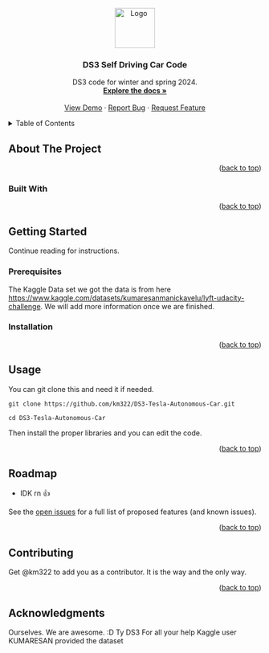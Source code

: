 <div id="top"></div>
<!--
*** Thanks for checking out the Best-README-Template. If you have a suggestion
*** that would make this better, please fork the repo and create a pull request
*** or simply open an issue with the tag "enhancement".
*** Don't forget to give the project a star!
*** Thanks again! Now go create something AMAZING! :D
-->



<!-- PROJECT SHIELDS -->
<!--
*** I'm using markdown "reference style" links for readability.
*** Reference links are enclosed in brackets [ ] instead of parentheses ( ).
*** See the bottom of this document for the declaration of the reference variables
*** for contributors-url, forks-url, etc. This is an optional, concise syntax you may use.
*** https://www.markdownguide.org/basic-syntax/#reference-style-links
-->



<!-- PROJECT LOGO -->
<br />
<div align="center">
  <a href="https://github.com/km322/DS3-Tesla-Autonomous-Car">
    <img src="https://www.ds3ucsd.com/images/logos/logo-dark.png" alt="Logo" width="80" height="80">
  </a>

<h3 align="center">DS3 Self Driving Car Code</h3>

  <p align="center">
    DS3 code for winter and spring 2024. 
    <br />
    <a href="https://github.com/km322/DS3-Tesla-Autonomous-Car"><strong>Explore the docs »</strong></a>
    <br />
    <br />
    <a href="https://github.com/km322/DS3-Tesla-Autonomous-Car">View Demo</a>
    ·
    <a href="https://github.com/km322/DS3-Tesla-Autonomous-Car/issues">Report Bug</a>
    ·
    <a href="https://github.com/km322/DS3-Tesla-Autonomous-Car/issues">Request Feature</a>
  </p>
</div>



<!-- TABLE OF CONTENTS -->
<details>
  <summary>Table of Contents</summary>
  <ol>
    <li>
      <a href="#about-the-project">About The Project</a>
      <ul>
        <li><a href="#built-with">Built With</a></li>
      </ul>
    </li>
    <li>
      <a href="#getting-started">Getting Started</a>
      <ul>
        <li><a href="#prerequisites">Prerequisites</a></li>
        <li><a href="#installation">Installation</a></li>
      </ul>
    </li>
    <li><a href="#usage">Usage</a></li>
    <li><a href="#roadmap">Roadmap</a></li>
    <li><a href="#contributing">Contributing</a></li>
    <li><a href="#acknowledgments">Acknowledgments</a></li>
  </ol>
</details>



<!-- ABOUT THE PROJECT -->
## About The Project

<p align="right">(<a href="#top">back to top</a>)</p>



### Built With

<p align="right">(<a href="#top">back to top</a>)</p>



<!-- GETTING STARTED -->
## Getting Started
Continue reading for instructions.

### Prerequisites

The Kaggle Data set we got the data is from here https://www.kaggle.com/datasets/kumaresanmanickavelu/lyft-udacity-challenge. We will add more information once we are finished. 

### Installation

<p align="right">(<a href="#top">back to top</a>)</p>



<!-- USAGE EXAMPLES -->
## Usage

You can git clone this and need it if needed. 

```
git clone https://github.com/km322/DS3-Tesla-Autonomous-Car.git
```

```
cd DS3-Tesla-Autonomous-Car
```
Then install the proper libraries and you can edit the code. 

<p align="right">(<a href="#top">back to top</a>)</p>



<!-- ROADMAP -->
## Roadmap

- IDK rn 👍

See the [open issues](https://github.com/km322/DS3-Tesla-Autonomous-Car/issues) for a full list of proposed features (and known issues).

<p align="right">(<a href="#top">back to top</a>)</p>



<!-- CONTRIBUTING -->
## Contributing

Get @km322 to add you as a contributor. It is the way and the only way.

<p align="right">(<a href="#top">back to top</a>)</p>



<!-- ACKNOWLEDGMENTS -->
## Acknowledgments

Ourselves. We are awesome. :D 
Ty DS3 For all your help
Kaggle user KUMARESAN provided the dataset


